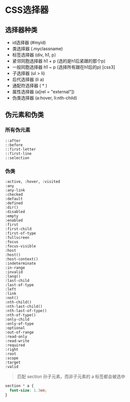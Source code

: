 # CSS选择器

## 选择器种类

* id选择器 (#myid)
* 类选择器 (.myclassname)
* 标签选择器 (div, h1, p）
* 紧邻同胞选择器 h1 + p (选的是h1后紧跟的那个p)
* 一般同胞选择器 h1 ~ p (选择所有跟在h1后的p) [css3]
* 子选择器 (ul > li)
* 后代选择器 (li a)
* 通配符选择器 ( * )
* 属性选择器 (a[rel = "external"])
* 伪类选择器 (a:hover, li:nth-child)

## 伪元素和伪类

### 所有伪元素

```
::after
::before
::first-letter
::first-line
::selection
```

### 伪类

```
:active, :hover, :visited
:any
:any-link
:checked
:default
:defined
:dir()
:disabled
:empty
:enabled
:first
:first-child
:first-of-type
:fullscreen
:focus
:focus-visible
:host
:host()
:host-context()
:indeterminate
:in-range
:invalid
:lang()
:last-child
:last-of-type
:left
:link
:not()
:nth-child()
:nth-last-child()
:nth-last-of-type()
:nth-of-type()
:only-child
:only-of-type
:optional
:out-of-range
:read-only
:read-write
:required
:right
:root
:scope
:target
:valid
```

> 匹配 section 孙子元素，而非子元素的 a 标签都会被选中

```css
section * a {
  font-size: 1.3em;
}
```
